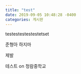 ```yaml
---
title: "test"
date: 2019-09-05 10:48:28 -0400
categories: 게시판
---
```


testestestestestetset



준형아 하지마



제발 






테스트 on 청람중학교
